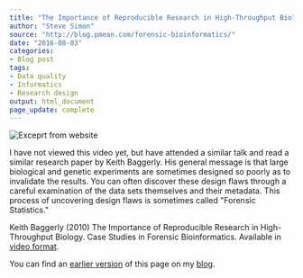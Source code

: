 ```yaml
---
title: "The Importance of Reproducible Research in High-Throughput Biology"
author: "Steve Simon"
source: "http://blog.pmean.com/forensic-bioinformatics/"
date: "2016-08-03"
categories:
- Blog post
tags:
- Data quality
- Informatics
- Research design
output: html_document
page_update: complete
---
```


![Exceprt from website](http://www.pmean.com/new-images/16/forensic-bioinformatics01.png)

<div class="notes">

I have not viewed this video yet, but have attended a similar talk and read a similar research paper by Keith Baggerly. His general message is that large biological and genetic experiments are sometimes designed so poorly as to invalidate the results. You can often discover these design flaws through a careful examination of the data sets themselves and their metadata. This process of uncovering design flaws is sometimes called "Forensic Statistics."

Keith Baggerly (2010) The Importance of Reproducible Research in High-Throughput Biology. Case Studies in Forensic Bioinformatics. Available in [video format][bagg1].

You can find an [earlier version][sim1] of this page on my [blog][sim2].

[sim1]: http://blog.pmean.com/forensic-bioinformatics/
[sim2]: http://blog.pmean.com

[bagg1]: http://videolectures.net/cancerbioinformatics2010_baggerly_irrh/

</div>
